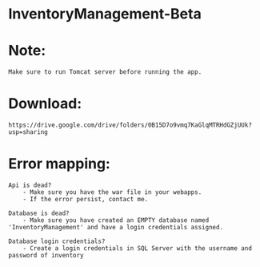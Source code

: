 # InventoryManagement-Beta

# Note:
    Make sure to run Tomcat server before running the app. 
    
# Download:
    https://drive.google.com/drive/folders/0B15D7o9vmq7KaGlqMTRHdGZjUUk?usp=sharing

# Error mapping:
    Api is dead? 
        - Make sure you have the war file in your webapps.
        - If the error persist, contact me.

    Database is dead?
        - Make sure you have created an EMPTY database named 'InventoryManagement' and have a login credentials assigned.

    Database login credentials?
        - Create a login credentials in SQL Server with the username and password of inventory
        
       
